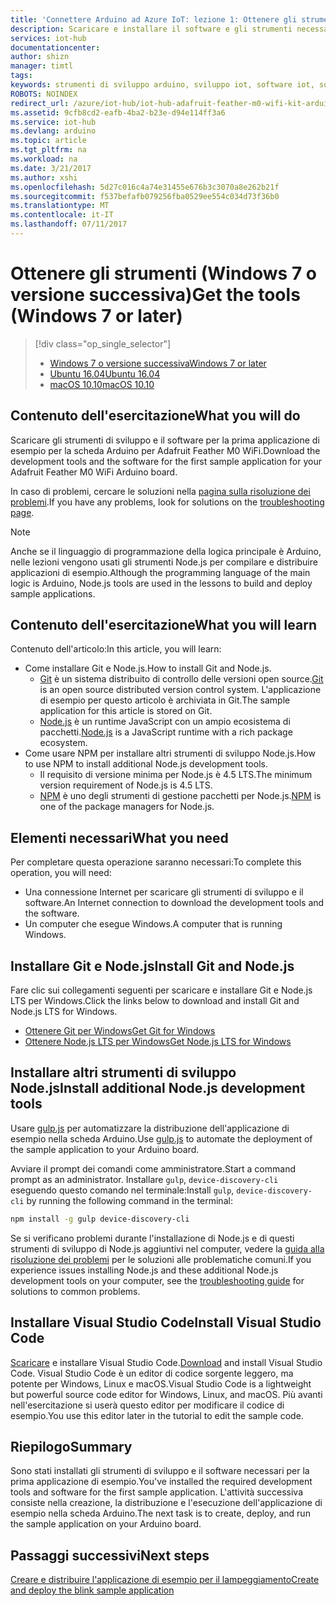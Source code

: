 ```yaml
---
title: 'Connettere Arduino ad Azure IoT: lezione 1: Ottenere gli strumenti (Windows) | Documentazione Microsoft'
description: Scaricare e installare il software e gli strumenti necessari per la prima applicazione di esempio per Adafruit Feather M0 WiFi in Windows 7 e versioni successive.
services: iot-hub
documentationcenter: 
author: shizn
manager: timtl
tags: 
keywords: strumenti di sviluppo arduino, sviluppo iot, software iot, software per internet delle cose, installare git in windows, installare node js in windows
ROBOTS: NOINDEX
redirect_url: /azure/iot-hub/iot-hub-adafruit-feather-m0-wifi-kit-arduino-get-started
ms.assetid: 9cfb8cd2-eafb-4ba2-b23e-d94e114ff3a6
ms.service: iot-hub
ms.devlang: arduino
ms.topic: article
ms.tgt_pltfrm: na
ms.workload: na
ms.date: 3/21/2017
ms.author: xshi
ms.openlocfilehash: 5d27c016c4a74e31455e676b3c3070a8e262b21f
ms.sourcegitcommit: f537befafb079256fba0529ee554c034d73f36b0
ms.translationtype: MT
ms.contentlocale: it-IT
ms.lasthandoff: 07/11/2017
---
```

# <a name="get-the-tools-windows-7-or-later"></a><span data-ttu-id="5b404-104">Ottenere gli strumenti (Windows 7 o versione successiva)</span><span class="sxs-lookup"><span data-stu-id="5b404-104">Get the tools (Windows 7 or later)</span></span>

> [!div class="op_single_selector"]
> * <span data-ttu-id="5b404-105">[Windows 7 o versione successiva][windows]</span><span class="sxs-lookup"><span data-stu-id="5b404-105">[Windows 7 or later][windows]</span></span>
> * <span data-ttu-id="5b404-106">[Ubuntu 16.04][ubuntu]</span><span class="sxs-lookup"><span data-stu-id="5b404-106">[Ubuntu 16.04][ubuntu]</span></span>
> * <span data-ttu-id="5b404-107">[macOS 10.10][macos]</span><span class="sxs-lookup"><span data-stu-id="5b404-107">[macOS 10.10][macos]</span></span>

## <a name="what-you-will-do"></a><span data-ttu-id="5b404-108">Contenuto dell'esercitazione</span><span class="sxs-lookup"><span data-stu-id="5b404-108">What you will do</span></span>

<span data-ttu-id="5b404-109">Scaricare gli strumenti di sviluppo e il software per la prima applicazione di esempio per la scheda Arduino per Adafruit Feather M0 WiFi.</span><span class="sxs-lookup"><span data-stu-id="5b404-109">Download the development tools and the software for the first sample application for your Adafruit Feather M0 WiFi Arduino board.</span></span>

<span data-ttu-id="5b404-110">In caso di problemi, cercare le soluzioni nella [pagina sulla risoluzione dei problemi][troubleshooting].</span><span class="sxs-lookup"><span data-stu-id="5b404-110">If you have any problems, look for solutions on the [troubleshooting page][troubleshooting].</span></span>

> [!NOTE]
> <span data-ttu-id="5b404-111">Anche se il linguaggio di programmazione della logica principale è Arduino, nelle lezioni vengono usati gli strumenti Node.js per compilare e distribuire applicazioni di esempio.</span><span class="sxs-lookup"><span data-stu-id="5b404-111">Although the programming language of the main logic is Arduino, Node.js tools are used in the lessons to build and deploy sample applications.</span></span>

## <a name="what-you-will-learn"></a><span data-ttu-id="5b404-112">Contenuto dell'esercitazione</span><span class="sxs-lookup"><span data-stu-id="5b404-112">What you will learn</span></span>
<span data-ttu-id="5b404-113">Contenuto dell'articolo:</span><span class="sxs-lookup"><span data-stu-id="5b404-113">In this article, you will learn:</span></span>

* <span data-ttu-id="5b404-114">Come installare Git e Node.js.</span><span class="sxs-lookup"><span data-stu-id="5b404-114">How to install Git and Node.js.</span></span>
  * <span data-ttu-id="5b404-115">[Git](https://git-scm.com) è un sistema distribuito di controllo delle versioni open source.</span><span class="sxs-lookup"><span data-stu-id="5b404-115">[Git](https://git-scm.com) is an open source distributed version control system.</span></span> <span data-ttu-id="5b404-116">L'applicazione di esempio per questo articolo è archiviata in Git.</span><span class="sxs-lookup"><span data-stu-id="5b404-116">The sample application for this article is stored on Git.</span></span>
  * <span data-ttu-id="5b404-117">[Node.js](https://nodejs.org/en/) è un runtime JavaScript con un ampio ecosistema di pacchetti.</span><span class="sxs-lookup"><span data-stu-id="5b404-117">[Node.js](https://nodejs.org/en/) is a JavaScript runtime with a rich package ecosystem.</span></span>
* <span data-ttu-id="5b404-118">Come usare NPM per installare altri strumenti di sviluppo Node.js.</span><span class="sxs-lookup"><span data-stu-id="5b404-118">How to use NPM to install additional Node.js development tools.</span></span>
  * <span data-ttu-id="5b404-119">Il requisito di versione minima per Node.js è 4.5 LTS.</span><span class="sxs-lookup"><span data-stu-id="5b404-119">The minimum version requirement of Node.js is 4.5 LTS.</span></span>
  * <span data-ttu-id="5b404-120">[NPM](https://www.npmjs.com) è uno degli strumenti di gestione pacchetti per Node.js.</span><span class="sxs-lookup"><span data-stu-id="5b404-120">[NPM](https://www.npmjs.com) is one of the package managers for Node.js.</span></span>

## <a name="what-you-need"></a><span data-ttu-id="5b404-121">Elementi necessari</span><span class="sxs-lookup"><span data-stu-id="5b404-121">What you need</span></span>

<span data-ttu-id="5b404-122">Per completare questa operazione saranno necessari:</span><span class="sxs-lookup"><span data-stu-id="5b404-122">To complete this operation, you will need:</span></span>

* <span data-ttu-id="5b404-123">Una connessione Internet per scaricare gli strumenti di sviluppo e il software.</span><span class="sxs-lookup"><span data-stu-id="5b404-123">An Internet connection to download the development tools and the software.</span></span>
* <span data-ttu-id="5b404-124">Un computer che esegue Windows.</span><span class="sxs-lookup"><span data-stu-id="5b404-124">A computer that is running Windows.</span></span>

## <a name="install-git-and-nodejs"></a><span data-ttu-id="5b404-125">Installare Git e Node.js</span><span class="sxs-lookup"><span data-stu-id="5b404-125">Install Git and Node.js</span></span>

<span data-ttu-id="5b404-126">Fare clic sui collegamenti seguenti per scaricare e installare Git e Node.js LTS per Windows.</span><span class="sxs-lookup"><span data-stu-id="5b404-126">Click the links below to download and install Git and Node.js LTS for Windows.</span></span>

* [<span data-ttu-id="5b404-127">Ottenere Git per Windows</span><span class="sxs-lookup"><span data-stu-id="5b404-127">Get Git for Windows</span></span>](https://git-scm.com/download/win/)
* [<span data-ttu-id="5b404-128">Ottenere Node.js LTS per Windows</span><span class="sxs-lookup"><span data-stu-id="5b404-128">Get Node.js LTS for Windows</span></span>](https://nodejs.org/en/)

## <a name="install-additional-nodejs-development-tools"></a><span data-ttu-id="5b404-129">Installare altri strumenti di sviluppo Node.js</span><span class="sxs-lookup"><span data-stu-id="5b404-129">Install additional Node.js development tools</span></span>

<span data-ttu-id="5b404-130">Usare [gulp.js](http://gulpjs.com) per automatizzare la distribuzione dell'applicazione di esempio nella scheda Arduino.</span><span class="sxs-lookup"><span data-stu-id="5b404-130">Use [gulp.js](http://gulpjs.com) to automate the deployment of the sample application to your Arduino board.</span></span>

<span data-ttu-id="5b404-131">Avviare il prompt dei comandi come amministratore.</span><span class="sxs-lookup"><span data-stu-id="5b404-131">Start a command prompt as an administrator.</span></span> <span data-ttu-id="5b404-132">Installare `gulp`, `device-discovery-cli` eseguendo questo comando nel terminale:</span><span class="sxs-lookup"><span data-stu-id="5b404-132">Install `gulp`, `device-discovery-cli` by running the following command in the terminal:</span></span>

```bash
npm install -g gulp device-discovery-cli
```

<span data-ttu-id="5b404-133">Se si verificano problemi durante l'installazione di Node.js e di questi strumenti di sviluppo di Node.js aggiuntivi nel computer, vedere la [guida alla risoluzione dei problemi][troubleshooting] per le soluzioni alle problematiche comuni.</span><span class="sxs-lookup"><span data-stu-id="5b404-133">If you experience issues installing Node.js and these additional Node.js development tools on your computer, see the [troubleshooting guide][troubleshooting] for solutions to common problems.</span></span>

## <a name="install-visual-studio-code"></a><span data-ttu-id="5b404-134">Installare Visual Studio Code</span><span class="sxs-lookup"><span data-stu-id="5b404-134">Install Visual Studio Code</span></span>

<span data-ttu-id="5b404-135">[Scaricare](https://code.visualstudio.com/docs/setup/windows) e installare Visual Studio Code.</span><span class="sxs-lookup"><span data-stu-id="5b404-135">[Download](https://code.visualstudio.com/docs/setup/windows) and install Visual Studio Code.</span></span> <span data-ttu-id="5b404-136">Visual Studio Code è un editor di codice sorgente leggero, ma potente per Windows, Linux e macOS.</span><span class="sxs-lookup"><span data-stu-id="5b404-136">Visual Studio Code is a lightweight but powerful source code editor for Windows, Linux, and macOS.</span></span> <span data-ttu-id="5b404-137">Più avanti nell'esercitazione si userà questo editor per modificare il codice di esempio.</span><span class="sxs-lookup"><span data-stu-id="5b404-137">You use this editor later in the tutorial to edit the sample code.</span></span>

## <a name="summary"></a><span data-ttu-id="5b404-138">Riepilogo</span><span class="sxs-lookup"><span data-stu-id="5b404-138">Summary</span></span>

<span data-ttu-id="5b404-139">Sono stati installati gli strumenti di sviluppo e il software necessari per la prima applicazione di esempio.</span><span class="sxs-lookup"><span data-stu-id="5b404-139">You've installed the required development tools and software for the first sample application.</span></span> <span data-ttu-id="5b404-140">L'attività successiva consiste nella creazione, la distribuzione e l'esecuzione dell'applicazione di esempio nella scheda Arduino.</span><span class="sxs-lookup"><span data-stu-id="5b404-140">The next task is to create, deploy, and run the sample application on your Arduino board.</span></span>

## <a name="next-steps"></a><span data-ttu-id="5b404-141">Passaggi successivi</span><span class="sxs-lookup"><span data-stu-id="5b404-141">Next steps</span></span>

<span data-ttu-id="5b404-142">[Creare e distribuire l'applicazione di esempio per il lampeggiamento][create-and-deploy-the-blink-sample-application]</span><span class="sxs-lookup"><span data-stu-id="5b404-142">[Create and deploy the blink sample application][create-and-deploy-the-blink-sample-application]</span></span>
<!-- Images and links -->

[windows]: iot-hub-adafruit-feather-m0-wifi-kit-arduino-lesson1-get-the-tools-win32.md
[ubuntu]: iot-hub-adafruit-feather-m0-wifi-kit-arduino-lesson1-get-the-tools-ubuntu.md
[macos]: iot-hub-adafruit-feather-m0-wifi-kit-arduino-lesson1-get-the-tools-mac.md
[troubleshooting]: iot-hub-adafruit-feather-m0-wifi-kit-arduino-troubleshooting.md
[create-and-deploy-the-blink-sample-application]: iot-hub-adafruit-feather-m0-wifi-kit-arduino-lesson1-deploy-blink-app.md